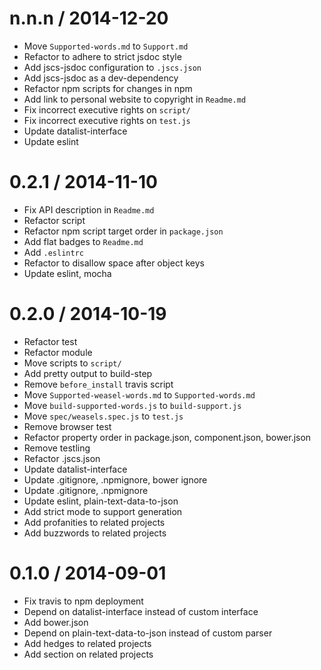 
n.n.n / 2014-12-20
==================

  * Move `Supported-words.md` to `Support.md`
  * Refactor to adhere to strict jsdoc style
  * Add jscs-jsdoc configuration to `.jscs.json`
  * Add jscs-jsdoc as a dev-dependency
  * Refactor npm scripts for changes in npm
  * Add link to personal website to copyright in `Readme.md`
  * Fix incorrect executive rights on `script/`
  * Fix incorrect executive rights on `test.js`
  * Update datalist-interface
  * Update eslint

0.2.1 / 2014-11-10
==================

 * Fix API description in `Readme.md`
 * Refactor script
 * Refactor npm script target order in `package.json`
 * Add flat badges to `Readme.md`
 * Add `.eslintrc`
 * Refactor to disallow space after object keys
 * Update eslint, mocha

0.2.0 / 2014-10-19
==================

 * Refactor test
 * Refactor module
 * Move scripts to `script/`
 * Add pretty output to build-step
 * Remove `before_install` travis script
 * Move `Supported-weasel-words.md` to `Supported-words.md`
 * Move `build-supported-words.js` to `build-support.js`
 * Move `spec/weasels.spec.js` to `test.js`
 * Remove browser test
 * Refactor property order in package.json, component.json, bower.json
 * Remove testling
 * Refactor .jscs.json
 * Update datalist-interface
 * Update .gitignore, .npmignore, bower ignore
 * Update .gitignore, .npmignore
 * Update eslint, plain-text-data-to-json
 * Add strict mode to support generation
 * Add profanities to related projects
 * Add buzzwords to related projects

0.1.0 / 2014-09-01
==================

 * Fix travis to npm deployment
 * Depend on datalist-interface instead of custom interface
 * Add bower.json
 * Depend on plain-text-data-to-json instead of custom parser
 * Add hedges to related projects
 * Add section on related projects

